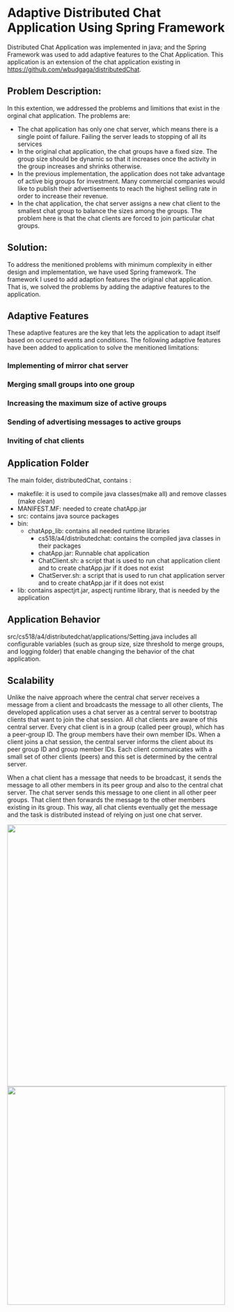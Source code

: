 # Adaptive Distributed Chat Application Using Spring Framework

Distributed Chat Application was implemented in java; and the Spring Framework was used to add adaptive features to the Chat Application. This application is an extension of the chat application existing in https://github.com/wbudgaga/distributedChat.


## Problem Description:
In this extention, we addressed the problems and limitions that exist in the orginal chat application. The problems are:
- The chat application has only one chat server, which means there is a single point of failure. Failing the server leads to stopping of all its services
- In the original chat application, the chat groups have a fixed size. The group size should be dynamic so that it increases once the activity in the group increases and shrinks otherwise. 
- In the previous implementation, the application does not take advantage of active big groups for investment. Many commercial companies would like to publish their advertisements to reach the highest selling rate in order to increase their revenue.
- In the chat application, the chat server assigns a new chat client to the smallest chat group to balance the sizes among the groups. The problem here is that the chat clients are forced to join particular chat groups. 

## Solution:
To address the menitioned problems with minimum complexity in either design and implementation, we have used Spring framework. The framework I used to add adaption features the original chat application. That is, we solved the problems by adding the adaptive features to the application.


## Adaptive Features
These adaptive features are the key that lets the application to adapt itself based on occurred events and conditions. The following adaptive features have been added to application to solve the menitioned limitations:
### Implementing of mirror chat server
### Merging small groups into one group
### Increasing the maximum size of active groups
### Sending of advertising messages to active groups
### Inviting of chat clients


## Application Folder
The main folder, distributedChat,  contains :
- makefile: it is used to compile java classes(make all) and remove classes (make clean)
- MANIFEST.MF:  needed to create chatApp.jar
- src: contains java source packages
- bin: 
  - chatApp_lib: contains all needed runtime libraries
	- cs518/a4/distributedchat: contains the compiled java classes in their packages
	- chatApp.jar: Runnable chat application
	- ChatClient.sh: a script that is used to run chat application client and to create chatApp.jar if it does not exist
	- ChatServer.sh: a script that is used to run chat application server and to create chatApp.jar if it does not exist
- lib: contains aspectjrt.jar, aspectj runtime library, that is needed by the application


## Application Behavior
src/cs518/a4/distributedchat/applications/Setting.java includes all configurable variables (such as group size, size threshold to merge groups, and logging folder) that enable changing the behavior of the chat application.


## Scalability
Unlike the naive approach where the central chat server receives a message from a client and broadcasts the message to all other clients, 
The developed application uses a chat server as a central server to bootstrap clients that want to join the chat session. All chat clients are aware of this central server. Every chat client is in a group (called peer group), which has a peer-group ID. The group members have their own member IDs. When a client joins a chat session, the central server informs the client about its peer group ID and group member IDs. Each client communicates with a small set of other clients (peers) and this set is determined by the central server.

When a chat client has a message that needs to be broadcast, it sends the message to all other members in its peer group and also to the central chat server. The chat server sends this message to one client in all other peer groups. That client then forwards the message to the other members existing in its group. This way, all chat clients eventually get the message and the task is distributed instead of relying on just one chat server.



<img src="https://user-images.githubusercontent.com/40745827/94462492-d7040400-0178-11eb-8797-6a3a4d524651.png" width="600" height="600">

<img src="https://user-images.githubusercontent.com/40745827/94462521-e3885c80-0178-11eb-8757-2af692060085.png" width="500" height="500">

